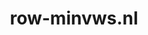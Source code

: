 ---
layout: post
title:  "row-minvws.nl"
internal_url:  "/data/row-minvws.nl.html"
categories: dutchgov
---